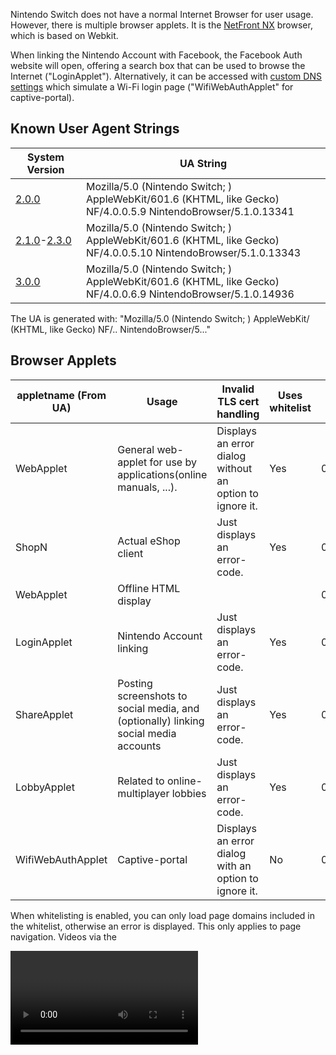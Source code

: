 Nintendo Switch does not have a normal Internet Browser for user usage.
However, there is multiple browser applets. It is the [NetFront
NX](https://web.archive.org/web/20170304075230/https://gl.access-company.com/news_event/archives/2017/170303/)
browser, which is based on Webkit.

When linking the Nintendo Account with Facebook, the Facebook Auth
website will open, offering a search box that can be used to browse the
Internet ("LoginApplet"). Alternatively, it can be accessed with [custom
DNS
settings](https://gbatemp.net/threads/web-browser-kind-of-on-the-switch.463094/)
which simulate a Wi-Fi login page ("WifiWebAuthApplet" for
captive-portal).

## Known User Agent Strings

| System Version                                            | UA String                                                                                                                   |
| --------------------------------------------------------- | --------------------------------------------------------------------------------------------------------------------------- |
| [2.0.0](2.0.0.md "wikilink")                              | Mozilla/5.0 (Nintendo Switch; <appletname>) AppleWebKit/601.6 (KHTML, like Gecko) NF/4.0.0.5.9 NintendoBrowser/5.1.0.13341  |
| [2.1.0](2.1.0.md "wikilink")-[2.3.0](2.3.0.md "wikilink") | Mozilla/5.0 (Nintendo Switch; <appletname>) AppleWebKit/601.6 (KHTML, like Gecko) NF/4.0.0.5.10 NintendoBrowser/5.1.0.13343 |
| [3.0.0](3.0.0.md "wikilink")                              | Mozilla/5.0 (Nintendo Switch; <appletname>) AppleWebKit/601.6 (KHTML, like Gecko) NF/4.0.0.6.9 NintendoBrowser/5.1.0.14936  |

The UA is generated with: "Mozilla/5.0 (Nintendo Switch; <appletname>)
AppleWebKit/<webkitver> (KHTML, like Gecko)
NF/<nfver0>.<nfver1>.<nfver2>
NintendoBrowser/5.<ninver0>.<ninver1>.<ninver2>"

## Browser Applets

| appletname (From UA) | Usage                                                                               | Invalid TLS cert handling                                | Uses whitelist | Title ID         | Notes |
| -------------------- | ----------------------------------------------------------------------------------- | -------------------------------------------------------- | -------------- | ---------------- | ----- |
| WebApplet            | General web-applet for use by applications(online manuals, ...).                    | Displays an error dialog without an option to ignore it. | Yes            | 010000000000100A |       |
| ShopN                | Actual eShop client                                                                 | Just displays an error-code.                             | Yes            | 010000000000100B |       |
| WebApplet            | Offline HTML display                                                                |                                                          |                | 010000000000100F |       |
| LoginApplet          | Nintendo Account linking                                                            | Just displays an error-code.                             | Yes            | 0100000000001010 |       |
| ShareApplet          | Posting screenshots to social media, and (optionally) linking social media accounts | Just displays an error-code.                             | Yes            | 0100000000001010 |       |
| LobbyApplet          | Related to online-multiplayer lobbies                                               | Just displays an error-code.                             | Yes            | 0100000000001010 |       |
| WifiWebAuthApplet    | Captive-portal                                                                      | Displays an error dialog with an option to ignore it.    | No             | 0100000000001011 |       |

When whitelisting is enabled, you can only load page domains included in
the whitelist, otherwise an error is displayed. This only applies to
page navigation. Videos via the

<video>

tag are not affected, likewise with network requests with JS.

No known applets can directly access the SD card via mounting it. This
includes ShareApplet (which posts screenshots from SD to social media).

## OSS

The NROs for the OSS are stored under a separate
[title](Title%20list.md "wikilink"). All of the web-applets use the same
OSS NROs via this title.

String from v2.0 in oss\_wkc.nro: "libcurl/7.50.1".

## Video Playback

WifiWebAuthApplet does not fully support playing videos. It will
[assert](Error%20codes.md "wikilink") with normal videos. The assert
triggers before it even starts MP4 parsing?(For example, selecting a
video from a video-tag will assert even though it doesn't send any
network request for it) However, in some cases with certain MP4s using
vulns it will display an error dialog instead.

With v3.0 WifiWebAuthApplet video-playback was disabled, it now throws
the following error when attempting to play a video: "Support Code:
2809-1212" "This feature is not available." On past system-versions it
would just trigger a fatal-error(see above). Video-playback which
already worked fine under whitelisted-applet, still works fine on v3.0.

## Trusted RootCAs

While the rootCA(s) for Let's Encrypt isn't included, Let's Encrypt is
indirectly trusted via "Digital Signature Trust Co.". This seems to be
only(?) the case for WifiWebAuthApplet, hence non-WifiWebAuthApplet
seems to have a different set of trusted rootCAs.

## WifiWebAuthApplet

When doing a connection-test in system-settings, it will detect that the
captive-portal is required and display an error for it when the response
for "<http://conntest.nintendowifi.net/>" doesn't include the
"X-Organization: Nintendo" HTTP header. The web-applet will not load
until something else attempts a conntest, for example when launching
eShop and prior to LoginApplet launching. The initial page loaded by
this applet is the above conntest URL.

This is only available starting with [2.0.0](2.0.0.md "wikilink").

Prior to version [3.0.0](3.0.0.md "wikilink"), this applet was launched
when attempting a system update from recovery mode if needed. This was
changed to display a "This feature is not available." popup instead.

## Whitelisted Applets

The v2.1 main-codebin page-aligned .text size is 0x1000-bytes larger
than ShopN.

The file at "<data:/whitelist/WhitelistLns.txt>" for
LoginApplet/ShareApplet/LobbyApplet, which doesn't exist in
WifiWebAuthApplet, contains the
following:

` ^https://([0-9A-Za-z\-]+\.)*nintendo\.net(/|$)`  
` ^https?://([0-9A-Za-z\-]+\.)*nintendo\.(co\.jp|com|eu|co\.uk|es|pt|ch|at|de|nl|be|ch|ru|fr|it|co\.za|co\.kr|tw|com\.hk|com\.au|ca|co\.nz)(/|$)`  
` ^https?://([0-9A-Za-z\-]+\.)*nintendo-europe\.com(/|$)`  
` ^https?://([0-9A-Za-z\-]+\.)*nintendoservicecentre\.co\.uk(/|$)`  
` ^https?://([0-9A-Za-z\-]+\.)*google\.(com|ad|ae|com\.af|com\.ag|com\.ai|al|am|co\.ao|com\.ar|as|at|com\.au|az|ba|com\.bd|be|bf|bg|com\.bh|bi|bj|com\.bn|com\.bo|com\.br|bs|bt|co\.bw|by|com\.bz|ca|cd|cf|cg|ch|ci|co\.ck|cl|cm|cn|com\.co|co\.cr|com\.cu|cv|com\.cy|cz|de|dj|dk|dm|com\.do|dz|com\.ec|ee|com\.eg|es|com\.et|fi|com\.fj|fm|fr|ga|ge|gg|com\.gh|com\.gi|gl|gm|gp|gr|com\.gt|gy|com\.hk|hn|hr|ht|hu|co\.id|ie|co\.il|im|co\.in|iq|is|it|je|com\.jm|jo|co\.jp|co\.ke|com\.kh|ki|kg|co\.kr|com\.kw|kz|la|com\.lb|li|lk|co\.ls|lt|lu|lv|com\.ly|co\.ma|md|me|mg|mk|ml|com\.mm|mn|ms|com\.mt|mu|mv|mw|com\.mx|com\.my|co\.mz|com\.na|com\.nf|com\.ng|com\.ni|ne|nl|no|com\.np|nr|nu|co\.nz|com\.om|com\.pa|com\.pe|com\.pg|com\.ph|com\.pk|pl|pn|com\.pr|ps|pt|com\.py|com\.qa|ro|ru|rw|com\.sa|com\.sb|sc|se|com\.sg|sh|si|sk|com\.sl|sn|so|sm|sr|st|com\.sv|td|tg|co\.th|com\.tj|tk|tl|tm|tn|to|com\.tr|tt|com\.tw|co\.tz|com\.ua|co\.ug|co\.uk|com\.uy|co\.uz|com\.vc|co\.ve|vg|co\.vi|com\.vn|vu|ws|rs|co\.za|co\.zm|co\.zw|cat)(/|$)`  
` ^https://([0-9A-Za-z\-]+\.)*facebook\.com(/|$)`  
` ^https://([0-9A-Za-z\-]+\.)*twitter\.com(/|$)`

### ShareApplet

The initial page loaded by this applet depends on a flag. non-val1:
"https://web-lp1.share.srv.nintendo.net/" val1:
"https://web-lp1.share.srv.nintendo.net/settings/"

The server will return a HTTP 302 redirect to "https://nintendo.com/"
when the specified User-Agent isn't the one for ShareApplet.

### LobbyApplet

The initial page loaded by this applet is:
"https://web-lp1.znc.srv.nintendo.net/lobby/".

The content of the above URL refers to "rooms",
"NxView\_Img\_Google\_Play\_Icon", etc.

And also:

` Your room has been created.`  
` `  
` You can invite friends to the room via`  
` the Nintendo Switch Online Lounge app.`

## ShopN

The initial page loaded by ShopN seems to be the following:
"https://bugyo.hac.lp1.eshop.nintendo.net/ashigaru/".

The file at "<data:/whitelist/WhitelistEc.txt>", which doesn't exist in
WifiWebAuthApplet, contains the following:

` ^https://([0-9A-Za-z\-]+\.)*eshop\.nintendo\.net($|/)`  
` ^https?://([0-9A-Za-z\-]+\.)*nintendo\.(co\.jp|com|de)($|/)`

## WebApplet

### 010000000000100A

The initial page loaded by this applet is specified by the title which
launched this applet. Plain HTTP is allowed.

The files under "<data:/>" are identical to WifiWebAuthApplet except
that the content of each file differs.

This applet uses a whitelist, but it doesn't come from "<data:/>" like
whitelisted-applet.

### Offline Applet

Minus TIDs, the [NPDM](NPDM.md "wikilink") is the same as
010000000000100A except 010000000000100A has access to more/other
services.

## Service/FS Access

All browser applets have access to the following services: acc:u1,
appletAE, audin:u, audren:u, audout:u, bsd:u, fatal:u, fsp-srv, hid,
hid:sys, irs, ldn:m, ldr:ro, lm, erpt:c, nifm:s, ns:am, nsd:u, nvdrv:a,
mm:u, pl:u, prepo:s, set, set:sys, sfdnsres, ssl, time:u, vi:s

LoginApplet/ShareApplet/LobbyApplet have access to the above + caps:a.

ShopN has access to the above + nim:shp.

Unlike the applets listed above, WebApplet TID 010000000000100A has
access to the [FS](Filesystem%20services.md "wikilink") MountContent\*
commands. This is so that it can load the whitelist from
"/accessible-urls/accessible-urls.txt" in the mounted FS, from
[NCA](NCA.md "wikilink")-type4 where titleID={application which launched
this applet}.

## Heap

The size used for [svcSetHeapSize](SVC.md "wikilink") by the web-applets
is 0x15600000. Under ShopN, the largest size that can be passed to this
without an error being returned, is 0x1B400000.

## Versions

### [1.0.0](1.0.0.md "wikilink")

"shareddata:/buildinfo/buildinfo.dat" content:

` r:11682`  
` p:NX64`  
` v:Pilot`  
` d:2016-11-25 23:30`  
` n:0.4.25`

### [2.0.0](2.0.0.md "wikilink")

"shareddata:/buildinfo/buildinfo.dat" content:

` r:13341`  
` p:NX64`  
` v:Release`  
` d:2017-02-13 22:57`  
` n:0.5.9`  
` `

### [2.1.0](2.1.0.md "wikilink")

See [here](Switch%20Userland%20Flaws.md "wikilink") for vuln-related
changes.

The WebKit NRO was updated. For the WebKit NRO, the page-aligned size
for the R-X, R--, and RW- pages are the same as v2.0.

  - The actual code in the NRO starts differing starting at offset
    0xE780. In v2.0 the offset following the last code instruction is
    text\_lastpage+0x3F8(text\_end-0xC08), while for v2.1 it's
    text\_lastpage+0xE60(text\_end-0x1A0). Compared to the previous
    version, there's a val0 u32(padding) inserted where the code for the
    import stubs begin, near the end of .text. Relative to that end
    offset going backwards, .text differs starting at v2.0
    textbase+0xD56530 / v2.1 textbase+0xD56F94.
  - The R-- section was updated. Besides the large table(?) which was
    updated(nothing was added/removed there), the strings containing
    "D:/for\_cruiser/release\_182/nx/webkit/" were updated: "182" was
    changed to "189". 0x10-bytes at offset 0x57292C were removed.
    0x8-bytes were inserted at offset 0x14B2B5C in the v2.1 section.
    0x8-bytes were inserted at offset 0x14B5C10 in the v2.1 section. ...
  - The RW- section was updated, mainly for different addrs. Nothing was
    added/removed. Most(?)/all(?) main-codebin func import-addrs
    relative to main-codebin-base are the same as v2.0.

Main-codebin region(titleID 010000000000100B):

  - rtld is same as before basically, minus addrs. Likewise for the
    "nnSdkEmpty" binary following the main-codebin.
  - Various byte values were changed in the main .text.
  - In the main R-- section:
      - The length of a string used with the user-agent changed, due to
        being changed from "{...}.9" to "{...}.10".
      - The version in the following string was changed from "1.2.2" to
        "1.2.3": "FS\_ACCESS: { sdk\_versio n: 1.2.3, spec: NX }"
      - The datetime strings following "b/23876444" was changed from
        "Feb 10 2017" "02:24:47" to "Mar 9 201 7" "21:41:27".
      - A 0x10-byte block prior to SDK library tag strings was updated.
        The version in those strings was changed from "1\_2\_2" to
        "1\_2\_3".
  - The main RW- section appears to be basically the same minus addrs.

All of the other NROs were updated in FS with only the following
changes:

  - The R-X section is identical to the previous version except for the
    0x10-byte block in the NRO header.
  - The R-- section only had version values in "/release\_{ver}/"
    strings updated, see the for\_cruiser path mentioned for WebKit NRO
    above. The only other change was that a 0x10-byte block following a
    "GNU" string was updated.

#### FS

The content of "blacklist:/" and "oceanShared:/" haven't changed. Only
the content of "shareddata:/" and "<data:/>" changed.

##### "shareddata:/"

The following files were updated here(nothing added/removed):

  - /buildinfo/buildinfo.dat
  - /dll/cairo\_wkc.nro
  - /dll/libfont.nro
  - /dll/oss\_wkc.nro
  - /dll/peer\_wkc.nro
  - /dll/webkit\_wkc.nro

That is, every .nro under the above directory was updated.

"shareddata:/buildinfo/buildinfo.dat" content:

` r:13343`  
` p::NX64`  
` v:Release`  
` d:2017-03-14 21:08`  
` n:0.5.10`

##### "<data:/>"

The following files were updated here(nothing added/removed):

  - /.nrr/netfront.nrr
  - /buildinfo/buildinfo.dat
